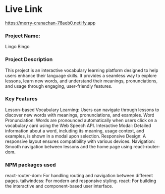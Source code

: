 # Live Link
https://merry-cranachan-78aeb0.netlify.app
### Project Name:
Lingo Bingo
### Project Description 
This project is an interactive vocabulary learning platform designed to help users enhance their language skills. It provides a seamless way to explore lessons, learn new words, and understand their meanings, pronunciations, and usage through engaging, user-friendly features.

### Key Features
Lesson-based Vocabulary Learning: Users can navigate through lessons to discover new words with meanings, pronunciations, and examples.
Word Pronunciation: Words are pronounced automatically when users click on a vocabulary card using the Web Speech API.
Interactive Modal: Detailed information about a word, including its meaning, usage context, and examples, is shown in a modal upon selection.
Responsive Design: A responsive layout ensures compatibility with various devices.
Navigation: Smooth navigation between lessons and the home page using react-router-dom.


### NPM packages used
react-router-dom: For handling routing and navigation between different pages.
tailwindcss: For modern and responsive styling.
react: For building the interactive and component-based user interface.